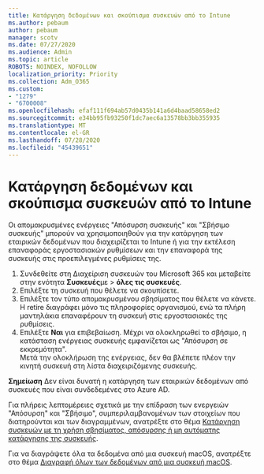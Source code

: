 ```yaml
---
title: Κατάργηση δεδομένων και σκούπισμα συσκευών από το Intune
ms.author: pebaum
author: pebaum
manager: scotv
ms.date: 07/27/2020
ms.audience: Admin
ms.topic: article
ROBOTS: NOINDEX, NOFOLLOW
localization_priority: Priority
ms.collection: Adm_O365
ms.custom:
- "1279"
- "6700008"
ms.openlocfilehash: efaf111f694ab57d0435b141a6d4baad58658ed2
ms.sourcegitcommit: e34bb95fb93250f1dc7aec6a13578bb3bb355935
ms.translationtype: MT
ms.contentlocale: el-GR
ms.lasthandoff: 07/28/2020
ms.locfileid: "45439651"
---
```

# <a name="removing-data-and-wiping-devices-from-intune"></a>Κατάργηση δεδομένων και σκούπισμα συσκευών από το Intune

Οι απομακρυσμένες ενέργειες "Απόσυρση συσκευής" και "Σβήσιμο συσκευής" μπορούν να χρησιμοποιηθούν για την κατάργηση των εταιρικών δεδομένων που διαχειρίζεται το Intune ή για την εκτέλεση επαναφοράς εργοστασιακών ρυθμίσεων και την επαναφορά της συσκευής στις προεπιλεγμένες ρυθμίσεις της.

1. Συνδεθείτε στη Διαχείριση συσκευών του Microsoft 365 και μεταβείτε στην ενότητα **Συσκευές**με  >  **όλες τις συσκευές**.
2. Επιλέξτε τη συσκευή που θέλετε να σκουπίσετε.
3. Επιλέξτε τον τύπο απομακρυσμένου σβησίματος που θέλετε να κάνετε. Η retire διαγράφει μόνο τις πληροφορίες οργανισμού, ενώ τα πλήρη μαντηλάκια επαναφέρουν τη συσκευή στις εργοστασιακές της ρυθμίσεις.
4. Επιλέξτε **Ναι** για επιβεβαίωση. Μέχρι να ολοκληρωθεί το σβήσιμο, η κατάσταση ενέργειας συσκευής εμφανίζεται ως "Απόσυρση σε εκκρεμότητα".</br>
    Μετά την ολοκλήρωση της ενέργειας, δεν θα βλέπετε πλέον την κινητή συσκευή στη λίστα διαχειριζόμενης συσκευής.

**Σημείωση** Δεν είναι δυνατή η κατάργηση των εταιρικών δεδομένων από συσκευές που είναι συνδεδεμένες στο Azure AD.

Για πλήρεις λεπτομέρειες σχετικά με την επίδραση των ενεργειών "Απόσυρση" και "Σβήσιμο", συμπεριλαμβανομένων των στοιχείων που διατηρούνται και των διαγραμμένων, ανατρέξτε στο θέμα [Κατάργηση συσκευών με τη χρήση σβησίματος, απόσυρσης ή μη αυτόματης κατάργησης της συσκευής](https://docs.microsoft.com/intune/devices-wipe).

Για να διαγράψετε όλα τα δεδομένα από μια συσκευή macOS, ανατρέξτε στο θέμα [Διαγραφή όλων των δεδομένων από μια συσκευή macOS](https://docs.microsoft.com/intune/device-erase).